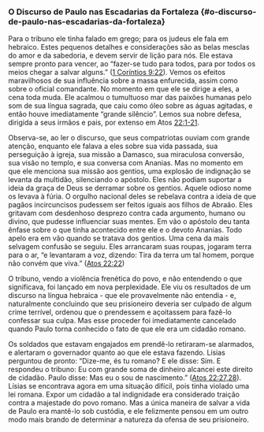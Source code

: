 ### O Discurso de Paulo nas Escadarias da Fortaleza {#o-discurso-de-paulo-nas-escadarias-da-fortaleza}

Para o tribuno ele tinha falado em grego; para os judeus ele fala em hebraico. Estes pequenos detalhes e considerações são as belas mesclas do amor e da sabedoria, e devem servir de lição para nós. Ele estava sempre pronto para vencer, ao “fazer-se tudo para todos, para por todos os meios chegar a salvar alguns.” ([1 Coríntios 9:22](http://bibliaonline.com.br/acf/1co/9/22)). Vemos os efeitos maravilhosos de sua influência sobre a massa enfurecida, assim como sobre o oficial comandante. No momento em que ele se dirige a eles, a cena toda muda. Ele acalmou o tumultuoso mar das paixões humanas pelo som de sua língua sagrada, que caiu como óleo sobre as águas agitadas, e então houve imediatamente “grande silêncio”. Lemos sua nobre defesa, dirigida a seus irmãos e pais, por extenso em Atos [22:1-21](http://bibliaonline.com.br/acf/atos/22/1-21).

Observa-se, ao ler o discurso, que seus compatriotas ouviam com grande atenção, enquanto ele falava a eles sobre sua vida passada, sua perseguição à igreja, sua missão a Damasco, sua miraculosa conversão, sua visão no templo, e sua conversa com Ananias. Mas no momento em que ele menciona sua missão aos gentios, uma explosão de indignação se levanta da multidão, silenciando o apóstolo. Eles não podiam suportar a ideia da graça de Deus se derramar sobre os gentios. Aquele odioso nome os levava à fúria. O orgulho nacional deles se rebelava contra a ideia de que pagãos incircuncisos pudessem ser feitos iguais aos filhos de Abraão. Eles gritavam com desdenhoso desprezo contra cada argumento, humano ou divino, que pudesse influenciar suas mentes. Em vão o apóstolo deu tanta ênfase sobre o que tinha acontecido entre ele e o devoto Ananias. Todo apelo era em vão quando se tratava dos gentios. Uma cena da mais selvagem confusão se seguiu. Eles arrancaram suas roupas, jogaram terra para o ar, “e levantaram a voz, dizendo: Tira da terra um tal homem, porque não convém que viva.” ([Atos 22:22](http://bibliaonline.com.br/acf/atos/22/22))

O tribuno, vendo a violência frenética do povo, e não entendendo o que significava, foi lançado em nova perplexidade. Ele viu os resultados de um discurso na língua hebraica - que ele provavelmente não entendia - e, naturalmente concluindo que seu prisioneiro deveria ser culpado de algum crime terrível, ordenou que o prendessem e açoitassem para fazê-lo confessar sua culpa. Mas esse proceder foi imediatamente cancelado quando Paulo torna conhecido o fato de que ele era um cidadão romano.

Os soldados que estavam engajados em prendê-lo retiraram-se alarmados, e alertaram o governador quanto ao que ele estava fazendo. Lísias perguntou de pronto: “Dize-me, és tu romano? E ele disse: Sim. E respondeu o tribuno: Eu com grande soma de dinheiro alcancei este direito de cidadão. Paulo disse: Mas eu o sou de nascimento.” ([Atos 22:27,28](http://bibliaonline.com.br/acf/atos/22/27,28)). Lísias se encontrava agora em uma situação difícil, pois tinha violado uma lei romana. Expor um cidadão a tal indignidade era considerado traição contra a majestade do povo romano. Mas a única maneira de salvar a vida de Paulo era mantê-lo sob custódia, e ele felizmente pensou em um outro modo mais brando de determinar a natureza da ofensa de seu prisioneiro.